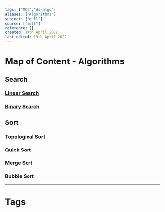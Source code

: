 ```yaml
---
tags: ["MOC","ds-algo"]
aliases: ["Algorithms"]
subject: ["null"]
source: ["null"]
reference: []
created: 19th April 2022
last_edited: 19th April 2022
---
```

# Map of Content - Algorithms
## Search
### [Linear Search](software-entwicklung/ds-algo/Linear%20Search.md)
### [Binary Search](software-entwicklung/ds-algo/Binary%20Search.md)
## Sort
### Topological Sort
### Quick Sort
### Merge Sort
### Bubble Sort

---
# Tags
